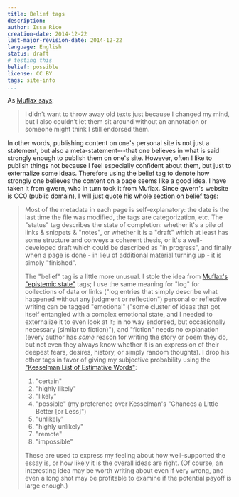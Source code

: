 ```yaml
---
title: Belief tags
description: 
author: Issa Rice
creation-date: 2014-12-22
last-major-revision-date: 2014-12-22
language: English
status: draft
# testing this
belief: possible
license: CC BY
tags: site-info
...
```


As [Muflax says](http://webcitation.org/6DuYcqyQ3):

> I didn’t want to throw away old texts just because I changed my mind, but I also couldn’t let them sit around without an annotation or someone might think I still endorsed them.

In other words, publishing content on one's personal site is not just a statement, but also a meta-statement---that one believes in what is said strongly enough to publish them on one's site.
However, often I like to publish things not because I feel especially confident about them, but just to externalize some ideas.
Therefore using the belief tag to denote how strongly one believes the content on a page seems like a good idea.
I have taken it from gwern, who in turn took it from Muflax.
Since gwern's website is CC0 (public domain), I will just quote his whole [section on belief tags](http://www.gwern.net/About#belief-tags):

> Most of the metadata in each page is self-explanatory: the date is the last time the file was modified, the tags are categorization, etc. The "status" tag describes the state of completion: whether it's a pile of links & snippets & "notes", or whether it is a "draft" which at least has some structure and conveys a coherent thesis, or it's a well-developed draft which could be described as "in progress", and finally when a page is done - in lieu of additional material turning up - it is simply "finished".
> 
> The "belief" tag is a little more unusual. I stole the idea from [Muflax's "epistemic state"](http://webcitation.org/6DuYcqyQ3 "'I wanted a way to show whether I still believe something I have written or not, and if so, how strongly.' (original: http://muflax.com/episteme/)") tags; I use the same meaning for "log" for collections of data or links ("log entries that simply describe what happened without any judgment or reflection") personal or reflective writing can be tagged "emotional" ("some cluster of ideas that got itself entangled with a complex emotional state, and I needed to externalize it to even look at it; in no way endorsed, but occasionally necessary (similar to fiction)"), and "fiction" needs no explanation (every author has *some* reason for writing the story or poem they do, but not even they always know whether it is an expression of their deepest fears, desires, history, or simply random thoughts). I drop his other tags in favor of giving my subjective probability using the ["Kesselman List of Estimative Words"](https://web.archive.org/web/20140130132740/http://www.scip.org/files/Resources/Kesselman-Verbal-Probability-Expressions.pdf "'Verbal probability expressions in National Intelligence Estimates: a comprehensive analysis of trends from the fifties through post 9/11', Kesselman 2008"):
> 
> 1. "certain"
> 2. "highly likely"
> 3. "likely"
> 4. "possible" (my preference over Kesselman's "Chances a Little Better [or Less]")
> 5. "unlikely"
> 6. "highly unlikely"
> 7. "remote"
> 8. "impossible"
> 
> These are used to express my feeling about how well-supported the essay is, or how likely it is the overall ideas are right. (Of course, an interesting idea may be worth writing about even if very wrong, and even a long shot may be profitable to examine if the potential payoff is large enough.)
